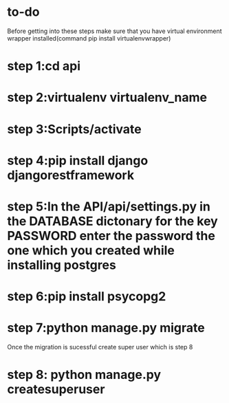 # to-do


Before getting into these steps make sure that you have virtual environment wrapper installed(command pip install virtualenvwrapper)

# step 1:cd api
# step 2:virtualenv virtualenv_name
# step 3:Scripts/activate
# step 4:pip install django djangorestframework
# step 5:In the API/api/settings.py in the DATABASE dictonary for the key PASSWORD enter the password the one which you created while installing postgres
# step 6:pip install psycopg2
# step 7:python manage.py migrate

Once the migration is sucessful create super user which is step 8

# step 8: python manage.py createsuperuser
